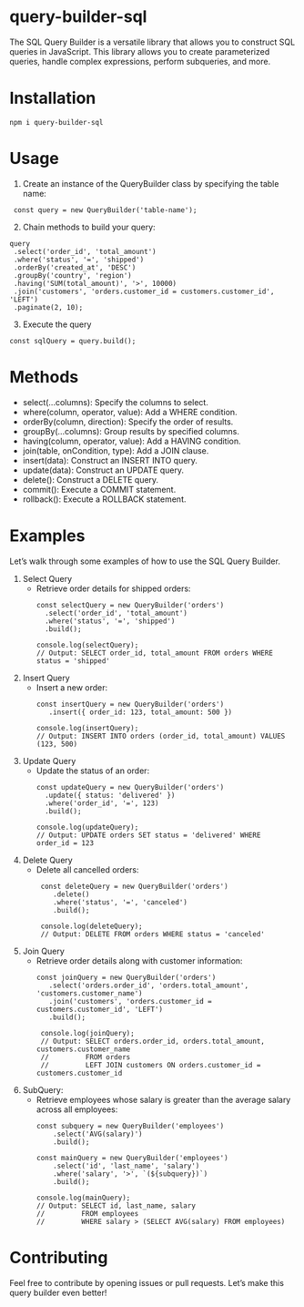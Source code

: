 # query-builder-sql
The SQL Query Builder is a versatile library that allows you to construct SQL queries in JavaScript. This library allows you to create parameterized queries, handle complex expressions, perform subqueries, and more.
# Installation
`npm i query-builder-sql`
# Usage
1. Create an instance of the QueryBuilder class by specifying the table name:
   
```
 const query = new QueryBuilder('table-name');
```
2. Chain methods to build your query:
 ```
 query
  .select('order_id', 'total_amount')
  .where('status', '=', 'shipped')
  .orderBy('created_at', 'DESC')
  .groupBy('country', 'region')
  .having('SUM(total_amount)', '>', 10000)
  .join('customers', 'orders.customer_id = customers.customer_id', 'LEFT')
  .paginate(2, 10);
```
3. Execute the query
 ```
const sqlQuery = query.build();
```
# Methods
- select(...columns): Specify the columns to select.
- where(column, operator, value): Add a WHERE condition.
- orderBy(column, direction): Specify the order of results.
- groupBy(...columns): Group results by specified columns.
- having(column, operator, value): Add a HAVING condition.
- join(table, onCondition, type): Add a JOIN clause.
- insert(data): Construct an INSERT INTO query.
- update(data): Construct an UPDATE query.
- delete(): Construct a DELETE query.
- commit(): Execute a COMMIT statement.
- rollback(): Execute a ROLLBACK statement.
# Examples
 Let’s walk through some examples of how to use the SQL Query Builder.
 1. Select Query
    - Retrieve order details for shipped orders:
      ```
      const selectQuery = new QueryBuilder('orders')
        .select('order_id', 'total_amount')
        .where('status', '=', 'shipped')
        .build();

      console.log(selectQuery);
      // Output: SELECT order_id, total_amount FROM orders WHERE status = 'shipped'

      ```
 2. Insert Query
     - Insert a new order:
       ```
       const insertQuery = new QueryBuilder('orders')
          .insert({ order_id: 123, total_amount: 500 })

       console.log(insertQuery);
       // Output: INSERT INTO orders (order_id, total_amount) VALUES (123, 500)

       ```
 3. Update Query
    - Update the status of an order:
      ```
      const updateQuery = new QueryBuilder('orders')
        .update({ status: 'delivered' })
        .where('order_id', '=', 123)
        .build();

      console.log(updateQuery);
      // Output: UPDATE orders SET status = 'delivered' WHERE order_id = 123

      ```
 4. Delete Query
    - Delete all cancelled orders: 
      ```
       const deleteQuery = new QueryBuilder('orders')
          .delete()
          .where('status', '=', 'canceled')
          .build();
  
       console.log(deleteQuery);
       // Output: DELETE FROM orders WHERE status = 'canceled'

      ```
5. Join Query
   - Retrieve order details along with customer information:
     ```
     const joinQuery = new QueryBuilder('orders')
        .select('orders.order_id', 'orders.total_amount', 'customers.customer_name')
        .join('customers', 'orders.customer_id = customers.customer_id', 'LEFT')
        .build();

      console.log(joinQuery);
      // Output: SELECT orders.order_id, orders.total_amount, customers.customer_name
      //         FROM orders
      //         LEFT JOIN customers ON orders.customer_id = customers.customer_id

     ```
 6. SubQuery:
    - Retrieve employees whose salary is greater than the average salary across all employees:
      ```
      const subquery = new QueryBuilder('employees')
          .select('AVG(salary)')
          .build();

      const mainQuery = new QueryBuilder('employees')
          .select('id', 'last_name', 'salary')
          .where('salary', '>', `(${subquery})`)
          .build();

      console.log(mainQuery);
      // Output: SELECT id, last_name, salary
      //         FROM employees
      //         WHERE salary > (SELECT AVG(salary) FROM employees)

      ```
# Contributing 
  Feel free to contribute by opening issues or pull requests. Let’s make this query builder even better!
